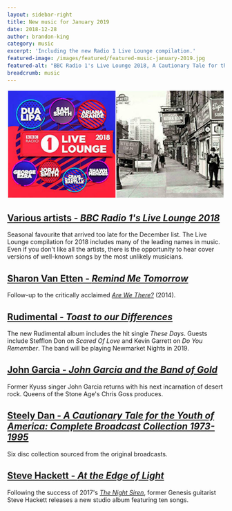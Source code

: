 ```yaml
---
layout: sidebar-right
title: New music for January 2019
date: 2018-12-28
author: brandon-king
category: music
excerpt: 'Including the new Radio 1 Live Lounge compilation.'
featured-image: /images/featured/featured-music-january-2019.jpg
featured-alt: "BBC Radio 1's Live Lounge 2018, A Cautionary Tale for the Youth of America"
breadcrumb: music
---
```


![BBC Radio 1's Live Lounge 2018, A Cautionary Tale for the Youth of America](/images/featured/featured-music-january-2019.jpg)

## [Various artists - <cite>BBC Radio 1's Live Lounge 2018</cite>](https://suffolk.spydus.co.uk/cgi-bin/spydus.exe/ENQ/OPAC/BIBENQ?BRN=2509908)

Seasonal favourite that arrived too late for the December list. The Live Lounge compilation for 2018 includes many of the leading names in music. Even if you don't like all the artists, there is the opportunity to hear cover versions of well-known songs by the most unlikely musicians.

## [Sharon Van Etten - <cite>Remind Me Tomorrow</cite>]()

Follow-up to the critically acclaimed [<cite>Are We There?</cite>](https://suffolk.spydus.co.uk/cgi-bin/spydus.exe/ENQ/OPAC/BIBENQ?BRN=1598088) (2014).

## [Rudimental - <cite>Toast to our Differences</cite>]()

The new Rudimental album includes the hit single <cite>These Days</cite>. Guests include Stefflon Don on <cite>Scared Of Love</cite> and Kevin Garrett on <cite>Do You Remember</cite>. The band will be playing Newmarket Nights in 2019.

## [John Garcia - <cite>John Garcia and the Band of Gold</cite>](https://suffolk.spydus.co.uk/cgi-bin/spydus.exe/ENQ/OPAC/BIBENQ?BRN=2517518)

Former Kyuss singer John Garcia returns with his next incarnation of desert rock. Queens of the Stone Age's Chris Goss produces.

## [Steely Dan - <cite>A Cautionary Tale for the Youth of America: Complete Broadcast Collection 1973-1995</cite>](https://suffolk.spydus.co.uk/cgi-bin/spydus.exe/ENQ/OPAC/BIBENQ?BRN=2450532)

Six disc collection sourced from the original broadcasts.

## [Steve Hackett - <cite>At the Edge of Light</cite>](https://suffolk.spydus.co.uk/cgi-bin/spydus.exe/ENQ/OPAC/BIBENQ?BRN=2529760)

Following the success of 2017's [<cite>The Night Siren</cite>](https://suffolk.spydus.co.uk/cgi-bin/spydus.exe/ENQ/OPAC/BIBENQ?BRN=2139331), former Genesis guitarist Steve Hackett releases a new studio album featuring ten songs.
